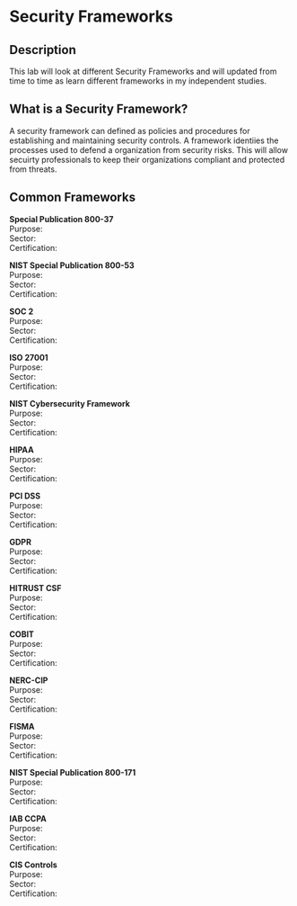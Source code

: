 # Security Frameworks
<h2>Description</h2>
This lab will look at different Security Frameworks and will updated from time to time as learn different frameworks in my independent studies. <br>
<h2>What is a Security Framework?</h2>
A security framework can defined as policies and procedures for establishing and maintaining security controls. A framework identiies the processes used to defend a organization from security risks. This will allow secuirty professionals to keep their organizations compliant and protected from threats. 
<br />
<h2>Common Frameworks</h2>

<strong> Special Publication 800-37</strong> <br />
Purpose:<br />
Sector:<br />
Certification:<br />

<strong>NIST Special Publication 800-53</strong> <br />
Purpose:<br />
Sector:<br />
Certification:<br />

<strong>SOC 2</strong> <br />
Purpose:<br />
Sector:<br />
Certification:<br />

<strong>ISO 27001</strong> <br />
Purpose:<br />
Sector:<br />
Certification:<br />

<strong>NIST Cybersecurity Framework</strong> <br />
Purpose:<br />
Sector:<br />
Certification:<br />

<strong>HIPAA</strong> <br />
Purpose:<br />
Sector:<br />
Certification:<br />

<strong>PCI DSS</strong> <br />
Purpose:<br />
Sector:<br />
Certification:<br />

<strong>GDPR</strong> <br />
Purpose:<br />
Sector:<br />
Certification:<br />

<strong>HITRUST CSF</strong> <br />
Purpose:<br />
Sector:<br />
Certification:<br />

<strong>COBIT</strong> <br />
Purpose:<br />
Sector:<br />
Certification:<br />

<strong>NERC-CIP</strong> <br />
Purpose:<br />
Sector:<br />
Certification:<br />

<strong>FISMA</strong> <br />
Purpose:<br />
Sector:<br />
Certification:<br />

<strong>NIST Special Publication 800-171</strong> <br />
Purpose:<br />
Sector:<br />
Certification:<br />

<strong>IAB CCPA</strong> <br />
Purpose:<br />
Sector:<br />
Certification:<br />

<strong>CIS Controls</strong> <br />
Purpose:<br />
Sector:<br />
Certification:<br />
